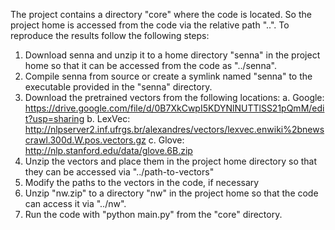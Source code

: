 The project contains a directory "core" where the code is located. So the project home is accessed from the code via the relative path "..".
To reproduce the results follow the following steps:
1. Download senna and unzip it to a home directory "senna" in the project home so that it can be accessed from the code as "../senna".
2. Compile senna from source or create a symlink named "senna" to the executable provided in the "senna" directory.
3. Download the pretrained vectors from the following locations:
	a. Google: https://drive.google.com/file/d/0B7XkCwpI5KDYNlNUTTlSS21pQmM/edit?usp=sharing
	b. LexVec: http://nlpserver2.inf.ufrgs.br/alexandres/vectors/lexvec.enwiki%2bnewscrawl.300d.W.pos.vectors.gz
	c. Glove: http://nlp.stanford.edu/data/glove.6B.zip
4. Unzip the vectors and place them in the project home directory so that they can be accessed via "../path-to-vectors"
5. Modify the paths to the vectors in the code, if necessary
6. Unzip "nw.zip" to a directory "nw" in the project home so that the code can access it via "../nw".
7. Run the code with "python main.py" from the "core" directory.
